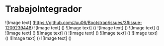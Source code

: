 # TrabajoIntegrador
![Image text] (https://github.com/Juu06/Bootstrap/issues/3#issue-1209239448) 
![Image text] ()
![Image text] ()
![Image text] ()
![Image text] ()
![Image text] ()
![Image text] ()
![Image text] ()
![Image text] ()
![Image text] ()
![Image text] ()
![Image text] ()
